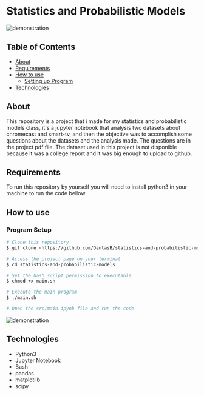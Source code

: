 # Statistics and Probabilistic Models

![demonstration](https://cdn.discordapp.com/attachments/1061291991381594163/1061292009219948564/image.png)

## Table of Contents

<!--ts-->
   * [About](#about)
   * [Requirements](#requirements)
   * [How to use](#how-to-use)
      * [Setting up Program](#program-setup)
   * [Technologies](#technologies)
<!--te-->

## About

This repository is a project that i made for my statistics and probabilistic models class, it's a jupyter notebook that analysis two datasets about chromecast and smart-tv, and then the objective was to accomplish some questions about the datasets and the analysis made. The questions are in the project pdf file. The dataset used in this project is not disponible because it was a college report and it was big enough to upload to github.

## Requirements

To run this repository by yourself you will need to install python3 in your machine to run the code bellow

## How to use

### Program Setup

```bash
# Clone this repository
$ git clone <https://github.com/DantasB/statistics-and-probabilistic-models>

# Access the project page on your terminal
$ cd statistics-and-probabilistic-models

# Set the bash script permission to executable
$ chmod +x main.sh

# Execute the main program
$ ./main.sh

# Open the src/main.ipynb file and run the code
```
![demonstration](https://cdn.discordapp.com/attachments/1061291991381594163/1061294003594743940/image.png)


## Technologies

* Python3
* Jupyter Notebook
* Bash
* pandas
* matplotlib
* scipy

